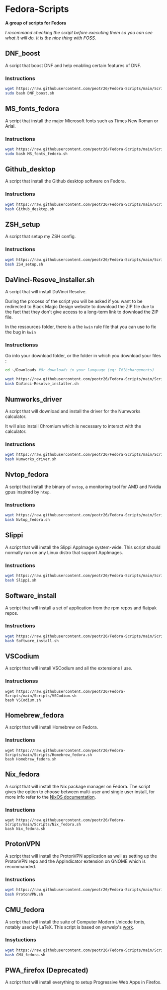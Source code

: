 # Fedora-Scripts 

**A group of scripts for Fedora**

*I recommand checking the script before executing them so you can see what it will do. It is the nice thing with FOSS.*

## DNF_boost

A script that boost DNF and help enabling certain features of DNF.

### Instructions

```bash
wget https://raw.githubusercontent.com/peotr26/Fedora-Scripts/main/Scripts/DNF_boost.sh  
sudo bash DNF_boost.sh
```

## MS_fonts_fedora

A script that install the major Microsoft fonts such as Times New Roman or Arial.

### Instructions

```bash
wget https://raw.githubusercontent.com/peotr26/Fedora-Scripts/main/Scripts/MS_fonts_fedora.sh  
sudo bash MS_fonts_fedora.sh
```

## Github_desktop

A script that install the Github desktop software on Fedora.

### Instructions

```bash
wget https://raw.githubusercontent.com/peotr26/Fedora-Scripts/main/Scripts/Github_desktop.sh  
bash Github_desktop.sh
```

## ZSH_setup

A script that setup my ZSH config.

### Instructions

```bash
wget https://raw.githubusercontent.com/peotr26/Fedora-Scripts/main/Scripts/ZSH_setup.sh  
bash ZSH_setup.sh
```

## DaVinci-Resove_installer.sh

A script that will install DaVinci Resolve.

During the process of the script you will be asked if you want to be redirected to Black Magic Design website to download the ZIP file due to the fact that they don't give access to a long-term link to download the ZIP file.

In the ressources folder, there is a the `kwin` rule file that you can use to fix the bug in `kwin`

### Instructionss

Go into your download folder, or the folder in which you download your files :
```bash
cd ~/Downloads #Or downloads in your language (eg: Téléchargements)
```

```bash
wget https://raw.githubusercontent.com/peotr26/Fedora-Scripts/main/Scripts/DaVinci-Resolve_installer.sh  
bash DaVinci-Resolve_installer.sh
```

## Numworks_driver

A script that will download and install the driver for the Numworks calculator.

It will also install Chromium which is necessary to interact with the calculator.

### Instructions

```bash
wget https://raw.githubusercontent.com/peotr26/Fedora-Scripts/main/Scripts/Numworks_driver.sh  
bash Numworks_driver.sh
```

## Nvtop_fedora

A script that install the binary of `nvtop`, a monitoring tool for AMD and Nvidia gpus inspired by `htop`.

### Instructions

```bash
wget https://raw.githubusercontent.com/peotr26/Fedora-Scripts/main/Scripts/Nvtop_fedora.sh
bash Nvtop_fedora.sh
```

## Slippi

A script that will install the Slippi AppImage system-wide. This script should normally run on any Linux distro that support AppImages.

### Instructions

```bash
wget https://raw.githubusercontent.com/peotr26/Fedora-Scripts/main/Scripts/Slippi.sh
bash Slippi.sh
```

## Software_install

A script that will install a set of application from the rpm repos and flatpak repos.

### Instructions

```bash
wget https://raw.githubusercontent.com/peotr26/Fedora-Scripts/main/Scripts/Software_install.sh
bash Software_install.sh
```

## VSCodium

A script that will install VSCodium and all the extensions I use.

### Instructionss

```
wget https://raw.githubusercontent.com/peotr26/Fedora-Scripts/main/Scripts/VSCodium.sh
bash VSCodium.sh
```

## Homebrew_fedora

A script that will install Homebrew on Fedora.

### Instructions

```
wget https://raw.githubusercontent.com/peotr26/Fedora-Scripts/main/Scripts/Homebrew_fedora.sh
bash Homebrew_fedora.sh
```

## Nix_fedora

A script that will install the Nix package manager on Fedora. The script gives the option to choose between multi-user and single user install, for more info refer to the [NixOS documentation](https://nixos.org/download.html).

### Instructions

```
wget https://raw.githubusercontent.com/peotr26/Fedora-Scripts/main/Scripts/Nix_fedora.sh
bash Nix_fedora.sh
```

## ProtonVPN

A script that will install the ProtonVPN application as well as setting up the ProtonVPN repo and the AppIndicator extension on GNOME which is recommanded.

### Instructions

```bash
wget https://raw.githubusercontent.com/peotr26/Fedora-Scripts/main/Scripts/ProtonVPN.sh
bash ProtonVPN.sh
```

## CMU_fedora

A script that will install the suite of Computer Modern Unicode fonts, notably used by LaTeX. This script is based on yarwelp's [work](https://gist.github.com/yarwelp/392aa0daf6448eb6b05e).

### Insytuctions

```bash
wget https://raw.githubusercontent.com/peotr26/Fedora-Scripts/main/Scripts/CMU_fedora.sh
bash CMU_fedora.sh
```

## PWA_firefox (Deprecated)

A script that will install everything to setup Progressive Web Apps in Firefox.
